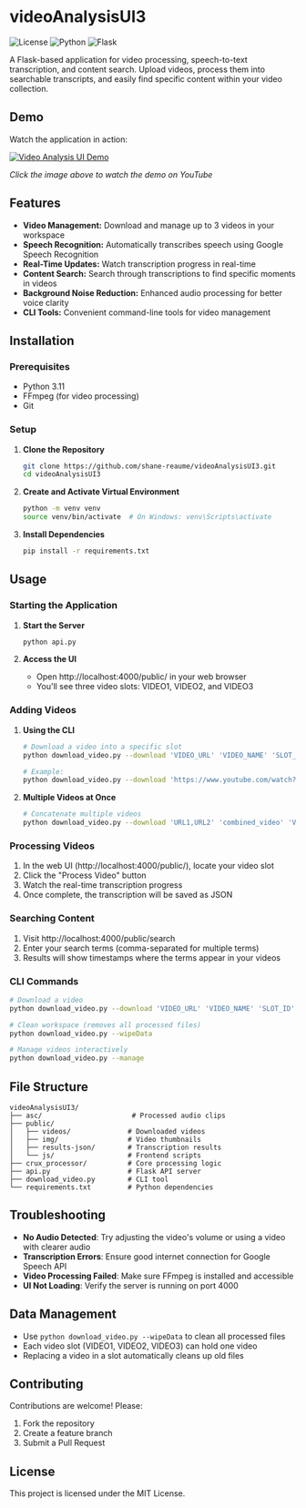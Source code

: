 # videoAnalysisUI3

![License](https://img.shields.io/badge/license-MIT-blue.svg)
![Python](https://img.shields.io/badge/python-3.11-blue.svg)
![Flask](https://img.shields.io/badge/flask-2.2-blue.svg)

A Flask-based application for video processing, speech-to-text transcription, and content search. Upload videos, process them into searchable transcripts, and easily find specific content within your video collection.

## Demo

Watch the application in action:

[![Video Analysis UI Demo](https://img.youtube.com/vi/Aupg10YgHL8/0.jpg)](https://www.youtube.com/watch?v=Aupg10YgHL8)

*Click the image above to watch the demo on YouTube*

## Features

- **Video Management:** Download and manage up to 3 videos in your workspace
- **Speech Recognition:** Automatically transcribes speech using Google Speech Recognition
- **Real-Time Updates:** Watch transcription progress in real-time
- **Content Search:** Search through transcriptions to find specific moments in videos
- **Background Noise Reduction:** Enhanced audio processing for better voice clarity
- **CLI Tools:** Convenient command-line tools for video management

## Installation

### Prerequisites

- Python 3.11
- FFmpeg (for video processing)
- Git

### Setup

1. **Clone the Repository**
   ```bash
   git clone https://github.com/shane-reaume/videoAnalysisUI3.git
   cd videoAnalysisUI3
   ```

2. **Create and Activate Virtual Environment**
   ```bash
   python -m venv venv
   source venv/bin/activate  # On Windows: venv\Scripts\activate
   ```

3. **Install Dependencies**
   ```bash
   pip install -r requirements.txt
   ```

## Usage

### Starting the Application

1. **Start the Server**
   ```bash
   python api.py
   ```

2. **Access the UI**
   - Open http://localhost:4000/public/ in your web browser
   - You'll see three video slots: VIDEO1, VIDEO2, and VIDEO3

### Adding Videos

1. **Using the CLI**
   ```bash
   # Download a video into a specific slot
   python download_video.py --download 'VIDEO_URL' 'VIDEO_NAME' 'SLOT_ID'
   
   # Example:
   python download_video.py --download 'https://www.youtube.com/watch?v=example' 'my_video' 'VIDEO1'
   ```

2. **Multiple Videos at Once**
   ```bash
   # Concatenate multiple videos
   python download_video.py --download 'URL1,URL2' 'combined_video' 'VIDEO1'
   ```

### Processing Videos

1. In the web UI (http://localhost:4000/public/), locate your video slot
2. Click the "Process Video" button
3. Watch the real-time transcription progress
4. Once complete, the transcription will be saved as JSON

### Searching Content

1. Visit http://localhost:4000/public/search
2. Enter your search terms (comma-separated for multiple terms)
3. Results will show timestamps where the terms appear in your videos

### CLI Commands

```bash
# Download a video
python download_video.py --download 'VIDEO_URL' 'VIDEO_NAME' 'SLOT_ID'

# Clean workspace (removes all processed files)
python download_video.py --wipeData

# Manage videos interactively
python download_video.py --manage
```

## File Structure

```
videoAnalysisUI3/
├── asc/                      # Processed audio clips
├── public/
│   ├── videos/              # Downloaded videos
│   ├── img/                 # Video thumbnails
│   ├── results-json/        # Transcription results
│   └── js/                  # Frontend scripts
├── crux_processor/          # Core processing logic
├── api.py                   # Flask API server
├── download_video.py        # CLI tool
└── requirements.txt         # Python dependencies
```

## Troubleshooting

- **No Audio Detected**: Try adjusting the video's volume or using a video with clearer audio
- **Transcription Errors**: Ensure good internet connection for Google Speech API
- **Video Processing Failed**: Make sure FFmpeg is installed and accessible
- **UI Not Loading**: Verify the server is running on port 4000

## Data Management

- Use `python download_video.py --wipeData` to clean all processed files
- Each video slot (VIDEO1, VIDEO2, VIDEO3) can hold one video
- Replacing a video in a slot automatically cleans up old files

## Contributing

Contributions are welcome! Please:

1. Fork the repository
2. Create a feature branch
3. Submit a Pull Request

## License

This project is licensed under the MIT License.
